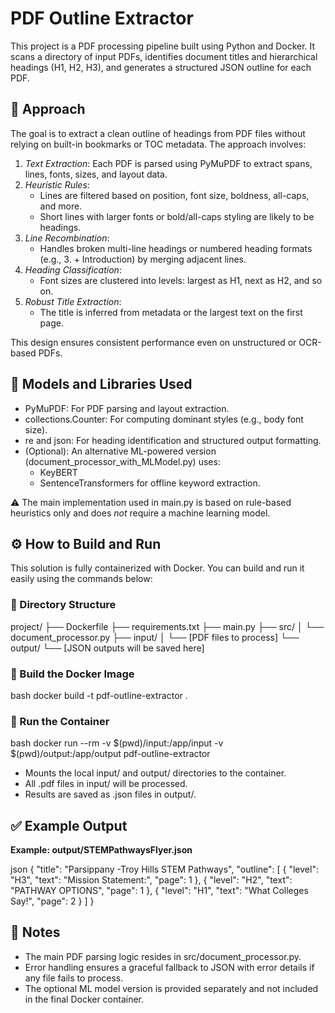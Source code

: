 # PDF Outline Extractor

This project is a PDF processing pipeline built using Python and Docker. It scans a directory of input PDFs, identifies document titles and hierarchical headings (H1, H2, H3), and generates a structured JSON outline for each PDF.

## 📌 Approach

The goal is to extract a clean outline of headings from PDF files without relying on built-in bookmarks or TOC metadata. The approach involves:

1. *Text Extraction*: Each PDF is parsed using PyMuPDF to extract spans, lines, fonts, sizes, and layout data.
2. *Heuristic Rules*:
   - Lines are filtered based on position, font size, boldness, all-caps, and more.
   - Short lines with larger fonts or bold/all-caps styling are likely to be headings.
3. *Line Recombination*:
   - Handles broken multi-line headings or numbered heading formats (e.g., 3. + Introduction) by merging adjacent lines.
4. *Heading Classification*:
   - Font sizes are clustered into levels: largest as H1, next as H2, and so on.
5. *Robust Title Extraction*:
   - The title is inferred from metadata or the largest text on the first page.

This design ensures consistent performance even on unstructured or OCR-based PDFs.

## 🧠 Models and Libraries Used

- PyMuPDF: For PDF parsing and layout extraction.
- collections.Counter: For computing dominant styles (e.g., body font size).
- re and json: For heading identification and structured output formatting.
- (Optional): An alternative ML-powered version (document_processor_with_MLModel.py) uses:
  - KeyBERT
  - SentenceTransformers for offline keyword extraction.

⚠ The main implementation used in main.py is based on rule-based heuristics only and does *not* require a machine learning model.

## ⚙ How to Build and Run

This solution is fully containerized with Docker. You can build and run it easily using the commands below:

### 📁 Directory Structure


project/
├── Dockerfile
├── requirements.txt
├── main.py
├── src/
│   └── document_processor.py
├── input/
│   └── [PDF files to process]
└── output/
    └── [JSON outputs will be saved here]


### 🧪 Build the Docker Image

bash
docker build -t pdf-outline-extractor .


### 🚀 Run the Container

bash
docker run --rm -v $(pwd)/input:/app/input -v $(pwd)/output:/app/output pdf-outline-extractor


- Mounts the local input/ and output/ directories to the container.
- All .pdf files in input/ will be processed.
- Results are saved as .json files in output/.

## ✅ Example Output

**Example: output/STEMPathwaysFlyer.json**

json
{
  "title": "Parsippany -Troy Hills STEM Pathways",
  "outline": [
    {
      "level": "H3",
      "text": "Mission Statement:",
      "page": 1
    },
    {
      "level": "H2",
      "text": "PATHWAY OPTIONS",
      "page": 1
    },
    {
      "level": "H1",
      "text": "What Colleges Say!",
      "page": 2
    }
  ]
}


## 🧩 Notes

- The main PDF parsing logic resides in src/document_processor.py.
- Error handling ensures a graceful fallback to JSON with error details if any file fails to process.
- The optional ML model version is provided separately and not included in the final Docker container.